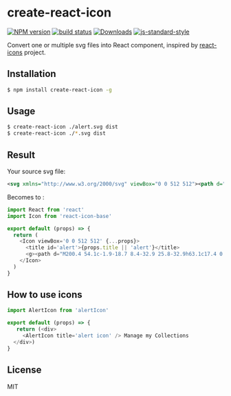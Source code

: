 # create-react-icon
[![NPM version][npm-image]][npm-url]
[![build status][travis-image]][travis-url]
[![Downloads][downloads-image]][downloads-url]
[![js-standard-style][standard-image]][standard-url]

Convert one or multiple svg files into React component, inspired by [react-icons](https://github.com/gorangajic/react-icons) project.

## Installation

```sh
$ npm install create-react-icon -g
```

## Usage

```sh
$ create-react-icon ./alert.svg dist
$ create-react-icon ./*.svg dist
```

## Result

Your source svg file:

```xml
<svg xmlns="http://www.w3.org/2000/svg" viewBox="0 0 512 512"><path d="M200.4 54.1c-1.9-18.7 8.4-32.9 25.8-32.9h63.1c17.4 0 27.7 14.2 25.8 32.9l-27.7 242.2c-1.9 17.4-13.5 28.3-29.6 28.3s-27.7-11-29.6-28.3L200.4 54.1zm57.3 313.1c32.2 0 56 23.8 56 54.8v1.3c0 30.9-23.8 54.8-56 54.8s-56-23.8-56-54.8V422c0-31 23.8-54.8 56-54.8z"/></svg>

```

Becomes to :

```js
import React from 'react'
import Icon from 'react-icon-base'

export default (props) => {
  return (
    <Icon viewBox='0 0 512 512' {...props}>
      <title id='alert'>{props.title || 'alert'}</title>
      <g><path d="M200.4 54.1c-1.9-18.7 8.4-32.9 25.8-32.9h63.1c17.4 0 27.7 14.2 25.8 32.9l-27.7 242.2c-1.9 17.4-13.5 28.3-29.6 28.3s-27.7-11-29.6-28.3L200.4 54.1zm57.3 313.1c32.2 0 56 23.8 56 54.8v1.3c0 30.9-23.8 54.8-56 54.8s-56-23.8-56-54.8V422c0-31 23.8-54.8 56-54.8z"/></g>
    </Icon>
  )
}
```

## How to use icons

```js
import AlertIcon from 'alertIcon'

export default (props) => {
   return (<div>
     <AlertIcon title='alert icon' /> Manage my Collections
  </div>)
}
```

## License

MIT

[npm-image]: https://img.shields.io/npm/v/create-react-icon.svg?style=flat-square
[npm-url]: https://npmjs.org/package/create-react-icon
[travis-image]: https://img.shields.io/travis/fraserxu/create-react-icon/master.svg?style=flat-square
[travis-url]: https://travis-ci.org/fraserxu/create-react-icon
[downloads-image]: http://img.shields.io/npm/dm/create-react-icon.svg?style=flat-square
[downloads-url]: https://npmjs.org/package/create-react-icon
[standard-image]: https://img.shields.io/badge/code%20style-standard-brightgreen.svg?style=flat-square
[standard-url]: https://github.com/feross/standard
